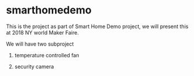 # smarthomedemo
This is the project as part of Smart Home Demo project, we will present this at 2018 NY world Maker Faire.

We will have two subproject

1. temperature controlled fan

2. security camera
